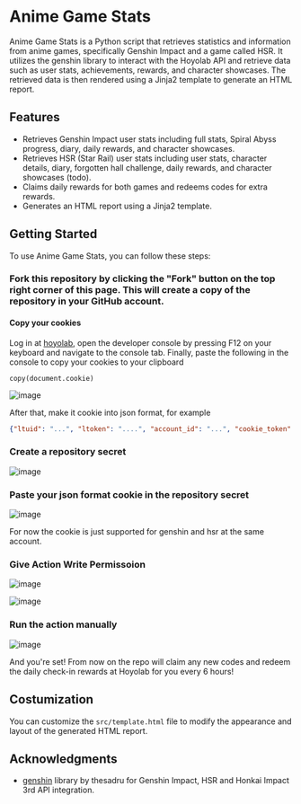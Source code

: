 # Anime Game Stats

Anime Game Stats is a Python script that retrieves statistics and information from anime games, specifically Genshin Impact and a game called HSR. It utilizes the genshin library to interact with the Hoyolab API and retrieve data such as user stats, achievements, rewards, and character showcases. The retrieved data is then rendered using a Jinja2 template to generate an HTML report.

## Features

- Retrieves Genshin Impact user stats including full stats, Spiral Abyss progress, diary, daily rewards, and character showcases.
- Retrieves HSR (Star Rail) user stats including user stats, character details, diary, forgotten hall challenge, daily rewards, and character showcases (todo).
- Claims daily rewards for both games and redeems codes for extra rewards.
- Generates an HTML report using a Jinja2 template.

## Getting Started

To use Anime Game Stats, you can follow these steps:

### Fork this repository by clicking the "Fork" button on the top right corner of this page. This will create a copy of the repository in your GitHub account.
#### Copy your cookies

Log in at [hoyolab](https://hoyolab.com), open the developer console by pressing F12 on your keyboard and navigate to the console tab. Finally, paste the following in the console to copy your cookies to your clipboard

`copy(document.cookie)`

![image](https://github.com/Julius-Ulee/King-Genshin-StarRail-Stats/assets/61336116/2d21f1a1-aa91-44f4-9281-d22e1f38bf04)


After that, make it cookie into json format, for example
```json
{"ltuid": "...", "ltoken": "....", "account_id": "...", "cookie_token": "..."}
```
### Create a repository secret

![image](https://github.com/Julius-Ulee/King-Genshin-StarRail-Stats/assets/61336116/8d822eff-6ade-4c45-87b5-4d67204b44de)


### Paste your json format cookie in the repository secret

![image](https://github.com/Julius-Ulee/King-Genshin-StarRail-Stats/assets/61336116/2ba5961b-d446-41a7-aa4b-cf9646852473)


For now the cookie is just supported for genshin and hsr at the same account.

### Give Action Write Permissoion

![image](https://github.com/Julius-Ulee/King-Genshin-StarRail-Stats/assets/61336116/615152d3-e548-41a2-9724-74ef4d1a320d)


![image](https://github.com/Julius-Ulee/King-Genshin-StarRail-Stats/assets/61336116/2fb0f499-839c-4c7f-a660-76d4053bc786)


### Run the action manually

![image](https://github.com/Julius-Ulee/King-Genshin-StarRail-Stats/assets/61336116/accaefd3-3e67-4ee7-a409-1a5d442cb9db)



And you're set! From now on the repo will claim any new codes and redeem the daily check-in rewards at Hoyolab for you every 6 hours!

## Costumization
You can customize the `src/template.html` file to modify the appearance and layout of the generated HTML report.
 
## Acknowledgments
- [genshin](https://github.com/thesadru/genshin.py) library by thesadru for Genshin Impact, HSR and Honkai Impact 3rd API integration.
